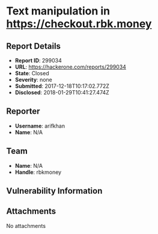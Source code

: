 # Text manipulation in https://checkout.rbk.money

## Report Details
- **Report ID**: 299034
- **URL**: https://hackerone.com/reports/299034
- **State**: Closed
- **Severity**: none
- **Submitted**: 2017-12-18T10:17:02.772Z
- **Disclosed**: 2018-01-29T10:41:27.474Z

## Reporter
- **Username**: arifkhan
- **Name**: N/A

## Team
- **Name**: N/A
- **Handle**: rbkmoney

## Vulnerability Information


## Attachments
No attachments
